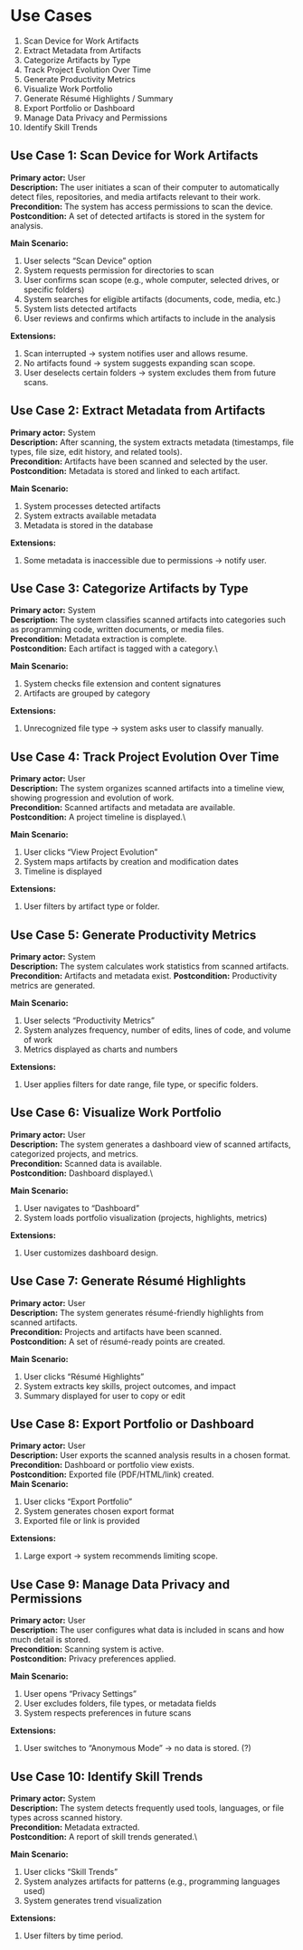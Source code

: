 # Use Cases

1. Scan Device for Work Artifacts
2. Extract Metadata from Artifacts
3. Categorize Artifacts by Type
4. Track Project Evolution Over Time
5. Generate Productivity Metrics
6. Visualize Work Portfolio
7. Generate Résumé Highlights / Summary
8. Export Portfolio or Dashboard
9. Manage Data Privacy and Permissions
10. Identify Skill Trends

## Use Case 1: Scan Device for Work Artifacts
**Primary actor:** User \
**Description:** The user initiates a scan of their computer to automatically detect files, repositories, and media artifacts relevant to their work.\
**Precondition:** The system has access permissions to scan the device.\
**Postcondition:** A set of detected artifacts is stored in the system for analysis.

**Main Scenario:**
1. User selects “Scan Device” option
2. System requests permission for directories to scan
3. User confirms scan scope (e.g., whole computer, selected drives, or specific folders)
4. System searches for eligible artifacts (documents, code, media, etc.)
5. System lists detected artifacts
6. User reviews and confirms which artifacts to include in the analysis


**Extensions:**
1. Scan interrupted → system notifies user and allows resume.
2. No artifacts found → system suggests expanding scan scope.
3. User deselects certain folders → system excludes them from future scans.

## Use Case 2: Extract Metadata from Artifacts
**Primary actor:** System\
**Description:** After scanning, the system extracts metadata (timestamps, file types, file size, edit history, and related tools).\
**Precondition:** Artifacts have been scanned and selected by the user.\
**Postcondition:** Metadata is stored and linked to each artifact.

**Main Scenario:**
1. System processes detected artifacts
2. System extracts available metadata
3. Metadata is stored in the database


**Extensions:**
1. Some metadata is inaccessible due to permissions → notify user.

## Use Case 3: Categorize Artifacts by Type
**Primary actor:** System\
**Description:** The system classifies scanned artifacts into categories such as programming code, written documents, or media files.\
**Precondition:** Metadata extraction is complete.\
**Postcondition:** Each artifact is tagged with a category.\

**Main Scenario:**
1. System checks file extension and content signatures
2. Artifacts are grouped by category


**Extensions:**
1. Unrecognized file type → system asks user to classify manually.

## Use Case 4: Track Project Evolution Over Time
**Primary actor:** User\
**Description:** The system organizes scanned artifacts into a timeline view, showing progression and evolution of work.\
**Precondition:** Scanned artifacts and metadata are available.\
**Postcondition:** A project timeline is displayed.\

**Main Scenario:**
1. User clicks “View Project Evolution”
2. System maps artifacts by creation and modification dates
3. Timeline is displayed


**Extensions:**
1. User filters by artifact type or folder.

## Use Case 5: Generate Productivity Metrics
**Primary actor:** System\
**Description:** The system calculates work statistics from scanned artifacts.\
**Precondition:** Artifacts and metadata exist.
**Postcondition:** Productivity metrics are generated.

**Main Scenario:**


1. User selects “Productivity Metrics”
2. System analyzes frequency, number of edits, lines of code, and volume of work
3. Metrics displayed as charts and numbers


**Extensions:**
1. User applies filters for date range, file type, or specific folders.

## Use Case 6: Visualize Work Portfolio
**Primary actor:** User\
**Description:** The system generates a dashboard view of scanned artifacts, categorized projects, and metrics.\
**Precondition:** Scanned data is available.\
**Postcondition:** Dashboard displayed.\

**Main Scenario:**


1. User navigates to “Dashboard”
2. System loads portfolio visualization (projects, highlights, metrics)


**Extensions:**
1. User customizes dashboard design.

## Use Case 7: Generate Résumé Highlights
**Primary actor:** User\
**Description:** The system generates résumé-friendly highlights from scanned artifacts.\
**Precondition:** Projects and artifacts have been scanned.\
**Postcondition:** A set of résumé-ready points are created.

**Main Scenario:**
1. User clicks “Résumé Highlights”
2. System extracts key skills, project outcomes, and impact
3. Summary displayed for user to copy or edit



## Use Case 8: Export Portfolio or Dashboard
**Primary actor:** User\
**Description:** User exports the scanned analysis results in a chosen format.\
**Precondition:** Dashboard or portfolio view exists.\
**Postcondition:** Exported file (PDF/HTML/link) created.\
**Main Scenario:**
1. User clicks “Export Portfolio”
2. System generates chosen export format
3. Exported file or link is provided


**Extensions:**
1. Large export → system recommends limiting scope.

## Use Case 9: Manage Data Privacy and Permissions
**Primary actor:** User\
**Description:** The user configures what data is included in scans and how much detail is stored.\
**Precondition:** Scanning system is active.\
**Postcondition:** Privacy preferences applied.

**Main Scenario:**
1. User opens “Privacy Settings”
2. User excludes folders, file types, or metadata fields
3. System respects preferences in future scans


**Extensions:**
1. User switches to “Anonymous Mode” → no data is stored. (?)

## Use Case 10: Identify Skill Trends
**Primary actor:** System\
**Description:** The system detects frequently used tools, languages, or file types across scanned history.\
**Precondition:** Metadata extracted.\
**Postcondition:** A report of skill trends generated.\

**Main Scenario:**
1. User clicks “Skill Trends”
2. System analyzes artifacts for patterns (e.g., programming languages used)
3. System generates trend visualization


**Extensions:**
1. User filters by time period.
